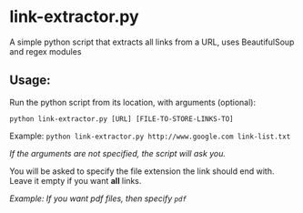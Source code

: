 # link-extractor.py

A simple python script that extracts all links from a URL, uses BeautifulSoup and regex modules

## Usage:

Run the python script from its location, with arguments (optional):

`python link-extractor.py [URL] [FILE-TO-STORE-LINKS-TO]`

Example: `python link-extractor.py http://www.google.com link-list.txt`

*If the arguments are not specified, the script will ask you.*

You will be asked to specify the file extension the link should end with. Leave it empty if you want __all__ links.

_Example: If you want pdf files, then specify `pdf`_

